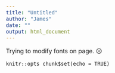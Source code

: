 ```yaml
---
title: "Untitled"
author: "James"
date: ""
output: html_document
---
```

Trying to modify fonts on page. ☹️

[comment]: # (Notes)
[comment]: # (Intro Page)
[comment]: # ('[comment]: #' to create comments')
[comment]: # (<H^> to <H1> controls font size, ####### also works)
[comment]: # (Use <H1> to <h6> to descrease font)
[comment]: # (<br /> for a hard retun, some can use double space bar)
[comment]: # (<!---xxx--->  in line comments)


<style type="text/css">
  body{
  font-size: 12pt;
}
</style>


```{r setup, include = FALSE}
knitr::opts_chunk$set(echo = TRUE)
